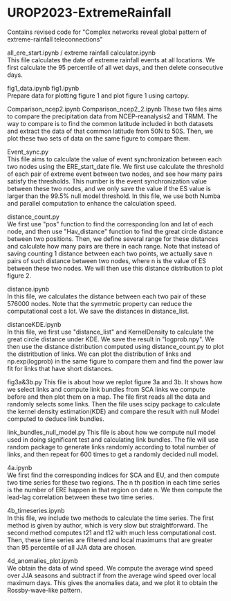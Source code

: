 # UROP2023-ExtremeRainfall
Contains revised code for "Complex networks reveal global pattern of  extreme-rainfall teleconnections"  


all_ere_start.ipynb / extreme rainfall calculator.ipynb  
This file calculates the date of extreme rainfall events at all locations. We first calculate the 95 percentile of all wet days, and then delete consecutive days. 


fig1_data.ipynb  fig1.ipynb  
Prepare data for plotting figure 1 and plot figure 1 using cartopy. 

Comparison_ncep2.ipynb  Comparison_ncep2_2.ipynb
These two files aims to compare the precipitation data from NCEP-reanalysis2 and TRMM. The way to compare is to find the common latitude included in both datasets and extract the data of that common latitude from 50N to 50S. Then, we plot these two sets of data on the same figure to compare them.


Event_sync.py  
This file aims to calculate the value of event synchronization between each two nodes using the ERE_start_date file. We first use calculate the threshold of each pair of extreme event between two nodes, and see how many pairs satisfy the thresholds. This number is the event synchronization value between these two nodes, and we only save the value if the ES value is larger than the 99.5% null model threshold. In this file, we use both Numba and parallel computation to enhance the calculation speed. 


distance_count.py  
We first use "pos" function to find the corresponding lon and lat of each node, and then use "Hav_distance" function to find the great circle distance between two positions. Then, we define several range for these distances and calculate how many pairs are there in each range. Note that instead of saving counting 1 distance between each two points, we actually save n pairs of such distance between two nodes, where n is the value of ES between these two nodes. We will then use this distance distribution to plot figure 2. 


distance.ipynb  
In this file, we calculates the distance between each two pair of these 576000 nodes. Note that the symmetric property can reduce the computational cost a lot. We save the distances in distance_list. 


distanceKDE.ipynb  
In this file, we first use "distance_list" and KernelDensity to calculate the great circle distance under KDE. We save the result in "logprob.npy". We then use the distance distribution computed using distance_count.py to plot the distritbution of links. We can plot the distribution of links and np.exp(logprob) in the same figure to compare them and find the power law fit for links that have short distances. 


fig3a&3b.py
This file is about how we replot figure 3a and 3b. It shows how we select links and compute link bundles from SCA links we compute before and then plot them on a map. The file first reads all the data and randomly selects some links. Then the file uses scipy package to calculate the kernel density estimation(KDE) and compare the result with null Model computed to deduce link bundles.


link_bundles_null_model.py 
This file is about how we compute null model used in doing significant test and calculating link bundles. The file will use random package to generate links randomly according to total number of links, and then repeat for 600 times to get a randomly decided null model.


4a.ipynb  
We first find the corresponding indices for SCA and EU, and then compute two time series for these two regions. The n th position in each time series is the number of ERE happen in that region on date n. We then compute the lead-lag correlation between these two time series. 


4b_timeseries.ipynb  
In this file, we include two methods to calculate the time series. The first method is given by author, which is very slow but straightforward. The second method computes t21 and t12 with much less computational cost. Then, these time series are filtered and local maximums that are greater than 95 percentile of all JJA data are chosen. 


4d_anomalies_plot.ipynb  
We obtain the data of wind speed. We compute the average wind speed over JJA seasons and subtract if from the average wind speed over local maximum days. This gives the anomalies data, and we plot it to obtain the Rossby-wave-like pattern. 


